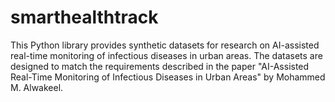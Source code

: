 # smarthealthtrack
This Python library provides synthetic datasets for research on AI-assisted real-time monitoring of infectious diseases in urban areas. The datasets are designed to match the requirements described in the paper "AI-Assisted Real-Time Monitoring of Infectious Diseases in Urban Areas" by Mohammed M. Alwakeel.
